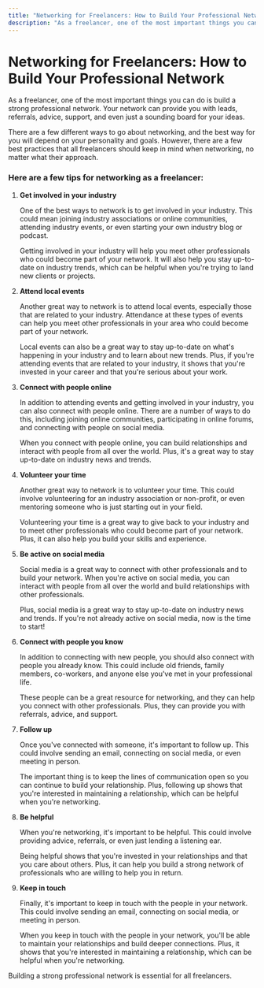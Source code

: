 ```yaml
---
title: "Networking for Freelancers: How to Build Your Professional Network"
description: "As a freelancer, one of the most important things you can do is build a strong professional network. Your network can provide you with leads, referrals, advice, support, and even just a sounding board for your ideas."
---
```


# Networking for Freelancers: How to Build Your Professional Network

As a freelancer, one of the most important things you can do is build a strong professional network. Your network can provide you with leads, referrals, advice, support, and even just a sounding board for your ideas.

There are a few different ways to go about networking, and the best way for you will depend on your personality and goals. However, there are a few best practices that all freelancers should keep in mind when networking, no matter what their approach.

### Here are a few tips for networking as a freelancer:

1. **Get involved in your industry**

   One of the best ways to network is to get involved in your industry. This could mean joining industry associations or online communities, attending industry events, or even starting your own industry blog or podcast.

   Getting involved in your industry will help you meet other professionals who could become part of your network. It will also help you stay up-to-date on industry trends, which can be helpful when you're trying to land new clients or projects.

2. **Attend local events**

   Another great way to network is to attend local events, especially those that are related to your industry. Attendance at these types of events can help you meet other professionals in your area who could become part of your network.

   Local events can also be a great way to stay up-to-date on what's happening in your industry and to learn about new trends. Plus, if you're attending events that are related to your industry, it shows that you're invested in your career and that you're serious about your work.

3. **Connect with people online**

   In addition to attending events and getting involved in your industry, you can also connect with people online. There are a number of ways to do this, including joining online communities, participating in online forums, and connecting with people on social media.

   When you connect with people online, you can build relationships and interact with people from all over the world. Plus, it's a great way to stay up-to-date on industry news and trends.

4. **Volunteer your time**

   Another great way to network is to volunteer your time. This could involve volunteering for an industry association or non-profit, or even mentoring someone who is just starting out in your field.

   Volunteering your time is a great way to give back to your industry and to meet other professionals who could become part of your network. Plus, it can also help you build your skills and experience.

5. **Be active on social media**

   Social media is a great way to connect with other professionals and to build your network. When you're active on social media, you can interact with people from all over the world and build relationships with other professionals.

   Plus, social media is a great way to stay up-to-date on industry news and trends. If you're not already active on social media, now is the time to start!

6. **Connect with people you know**

   In addition to connecting with new people, you should also connect with people you already know. This could include old friends, family members, co-workers, and anyone else you've met in your professional life.

   These people can be a great resource for networking, and they can help you connect with other professionals. Plus, they can provide you with referrals, advice, and support.

7. **Follow up**

   Once you've connected with someone, it's important to follow up. This could involve sending an email, connecting on social media, or even meeting in person.

   The important thing is to keep the lines of communication open so you can continue to build your relationship. Plus, following up shows that you're interested in maintaining a relationship, which can be helpful when you're networking.

8. **Be helpful**

   When you're networking, it's important to be helpful. This could involve providing advice, referrals, or even just lending a listening ear.

   Being helpful shows that you're invested in your relationships and that you care about others. Plus, it can help you build a strong network of professionals who are willing to help you in return.

9. **Keep in touch**

   Finally, it's important to keep in touch with the people in your network. This could involve sending an email, connecting on social media, or meeting in person.

   When you keep in touch with the people in your network, you'll be able to maintain your relationships and build deeper connections. Plus, it shows that you're interested in maintaining a relationship, which can be helpful when you're networking.

Building a strong professional network is essential for all freelancers.
